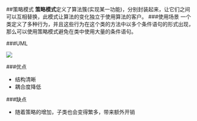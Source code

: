 ##策略模式
**策略模式**定义了算法簇(实现某一功能)，分别封装起来，让它们之间可以互相替换，此模式让算法的变化独立于使用算法的客户。
###使用场景
一个类定义了多种行为，并且这些行为在这个类的方法中以多个条件语句的形式出现，那么可以使用策略模式避免在类中使用大量的条件语句。

###UML

![](http://i.imgur.com/H0Cj5iE.png)

###优点
- 结构清晰
- 耦合度降低

###缺点
- 随着策略的增加，子类也会变得繁多，带来额外开销
